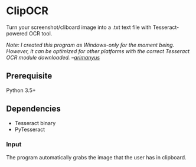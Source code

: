 # ClipOCR
Turn your screenshot/cliboard image into a .txt text file with Tesseract-powered OCR tool.

*Note: I created this program as Windows-only for the moment being. However, it can be optimized for other platforms with the correct Tesseract OCR module downloaded. –[arimanyus](https://github.com/arimanyus)*

## Prerequisite
Python 3.5+

## Dependencies
- Tesseract binary
- PyTesseract

### Input
The program automatically grabs the image that the user has in clipboard.
